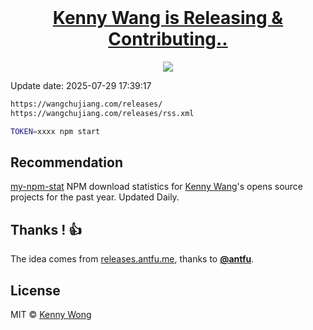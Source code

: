 <div align="center">
  <br />
  <h1><a href="https://wangchujiang.com/releases/">Kenny Wang is Releasing & Contributing..</a></h1>
  <a href="https://wangchujiang.com/releases/">
    <img src="https://repository-images.githubusercontent.com/844558097/2b6e2099-3730-488d-ad41-6eb61f1ffbc3" />
  </a>
  <br />
</div>

Update date: <!--GAMFC-->2025-07-29 17:39:17<!--GAMFC-END-->

```sh
https://wangchujiang.com/releases/
https://wangchujiang.com/releases/rss.xml
```

```sh
TOKEN=xxxx npm start
```

## Recommendation

[my-npm-stat](https://wangchujiang.com/my-npm-stat/) NPM download statistics for [Kenny Wang](https://www.npmjs.com/~wcjiang)'s opens source projects for the past year. Updated Daily.

## Thanks ! 👍

The idea comes from [releases.antfu.me](https://github.com/antfu/releases.antfu.me), thanks to **[@antfu](https://github.com/antfu)**.

## License

MIT © [Kenny Wong](https://github.com/jaywcjlove)
